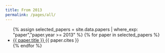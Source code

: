 ```yaml
---
title: From 2013
permalink: /pages/all/
---
```


<ul>
<!-- TODO generate pages and navigation https://jekyllrb.com/docs/plugins/generators/ or hardcode everything to deploy faster - better -->
    {% assign selected_papers = site.data.papers | where_exp: "paper","paper.year >= 2013" %}
    {% for paper in selected_papers %}
      <li>
        <a href="{{ paper.url }}">
            {{ paper.title }}
        </a> {{ paper.cites }}
      </li>
    {% endfor %}
</ul>

